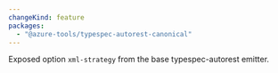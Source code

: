 ```yaml
---
changeKind: feature
packages:
  - "@azure-tools/typespec-autorest-canonical"
---
```


Exposed option `xml-strategy` from the base typespec-autorest emitter.